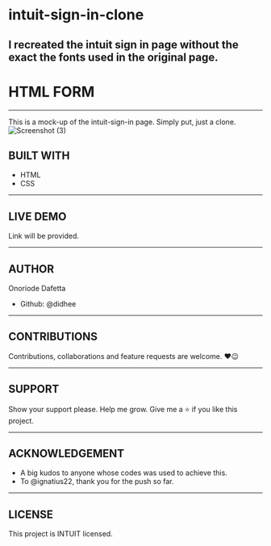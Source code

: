 # intuit-sign-in-clone
I recreated the intuit sign in page without the exact the fonts used in the original page.
---

# HTML FORM

---

This is a mock-up of the intuit-sign-in page. Simply put, just a clone.
![Screenshot (3)](https://user-images.githubusercontent.com/70528077/124644210-e8a5d500-de89-11eb-9f39-818c27614517.png)


## BUILT WITH

- HTML
- CSS

---

## LIVE DEMO

Link will be provided.

---

## AUTHOR

Onoriode Dafetta
- Github: @didhee

---

## CONTRIBUTIONS

Contributions, collaborations and feature requests are welcome. ❤😉

---

## SUPPORT

Show your support please. Help me grow. Give me a ⭐ if you like this project.

---

## ACKNOWLEDGEMENT

- A big kudos to anyone whose codes was used to achieve this.
- To @ignatius22, thank you for the push so far.

---

## LICENSE

This project is INTUIT licensed.
